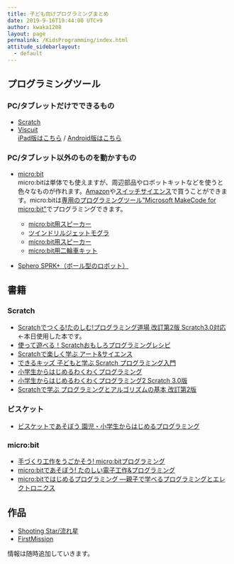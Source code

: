 ```yaml
---
title: 子ども向けプログラミングまとめ
date: 2019-9-16T19:44:00 UTC+9
author: kwaka1208
layout: page
permalink: /KidsProgramming/index.html
attitude_sidebarlayout:
  - default
---
```


## プログラミングツール
### PC/タブレットだけでできるもの
- [Scratch](https://scratch.mit.edu/)
- [Viscuit](https://www.viscuit.com/)   
[iPad版はこちら](https://apps.apple.com/jp/app/viscuit/id1081857123) / [Android版はこちら](https://play.google.com/store/apps/details?id=air.com.viscuit.viscuit10app&hl=ja)

### PC/タブレット以外のものを動かすもの
- [micro:bit](https://www.switch-science.com/catalog/5263/)  
micro:bitは単体でも使えますが、周辺部品やロボットキットなどを使うと色々なものが作れます。[Amazon](https://amzn.to/2NgPe9K)や[スイッチサイエンス](https://www.switch-science.com/catalog/list/728/)で買うことができます。micro:bitは[専用のプログラミングツール"Microsoft MakeCode for micro:bit"](https://makecode.microbit.org/)でプログラミングできます。

	- [micro:bit用スピーカー](https://amzn.to/2NgYeM3)
	- [ツインドリルジェットモグラ](https://www.switch-science.com/catalog/5481/)
	- [micro:bit用スピーカー](https://amzn.to/2NgYeM3)
	- [micro:bit用二輪車キット](https://www.switch-science.com/catalog/5287/)
- [Sphero SPRK+（ボール型のロボット）](https://amzn.to/34HVP2x)

## 書籍
### Scratch
- [Scratchでつくる!たのしむ!プログラミング道場 改訂第2版 Scratch3.0対応](https://amzn.to/2zgYSjr) ←本日使用した本です。 
- [使って遊べる！Scratchおもしろプログラミングレシピ](https://amzn.to/2NizvGe)
- [Scratchで楽しく学ぶ アート&サイエンス](https://amzn.to/2zdGpVe)
- [できるキッズ 子どもと学ぶ Scratch プログラミング入門](https://amzn.to/2ZgThob)
- [小学生からはじめるわくわくプログラミング](https://amzn.to/30nNG0C)
- [小学生からはじめるわくわくプログラミング2 Scratch 3.0版](https://amzn.to/2ZkRU81)
- [Scratchで学ぶ プログラミングとアルゴリズムの基本 改訂第2版](https://amzn.to/2Z2xq8y)

### ビスケット
- [ビスケットであそぼう 園児・小学生からはじめるプログラミング ](https://amzn.to/2NfZLkK)

### micro:bit
- [手づくり工作をうごかそう! micro:bitプログラミング ](https://amzn.to/2NmlNlG)
- [micro:bitであそぼう! たのしい電子工作&プログラミング](https://amzn.to/2NitR7b)
- [micro:bitではじめるプログラミング ―親子で学べるプログラミングとエレクトロニクス](https://amzn.to/30llhrR)

## 作品
- [Shooting Star/流れ星](https://scratch.mit.edu/projects/288686365/)
- [FirstMission](https://scratch.mit.edu/projects/68155398/)

情報は随時追加していきます。